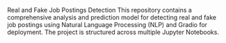 Real and Fake Job Postings Detection
This repository contains a comprehensive analysis and prediction model for detecting real and fake job postings 
using Natural Language Processing (NLP) and Gradio for deployment. 
The project is structured across multiple Jupyter Notebooks.
